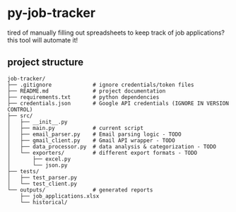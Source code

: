 # py-job-tracker

tired of manually filling out spreadsheets to keep track of job applications? this tool will automate it!

## project structure

```
job-tracker/
├── .gitignore             # ignore credentials/token files
├── README.md              # project documentation
├── requirements.txt       # python dependencies
├── credentials.json       # Google API credentials (IGNORE IN VERSION CONTROL)
├── src/
│   ├── __init__.py
│   ├── main.py            # current script
│   ├── email_parser.py    # Email parsing logic - TODO
│   ├── gmail_client.py    # Gmail API wrapper - TODO
│   ├── data_processor.py  # data analysis & categorization - TODO
│   └── exporters/         # different export formats - TODO
│       ├── excel.py
│       └── json.py
├── tests/
│   ├── test_parser.py
│   └── test_client.py
└── outputs/               # generated reports
    ├── job_applications.xlsx
    └── historical/
```
